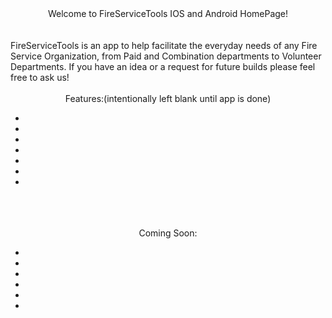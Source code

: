 <center>Welcome to FireServiceTools IOS and Android HomePage!</center>
<br>
<br>
FireServiceTools is an app to help facilitate the everyday needs of any Fire Service Organization, from Paid and Combination departments to Volunteer Departments.  If you have an idea or a request for future builds please feel free to ask us!
<br>
<br>
<center>Features:(intentionally left blank until app is done)</center>
<ul>
<li></li>
<li></li>
<li></li>
<li></li>
<li></li>
<li></li>
<li></li>
</ul>
<br>
<br>
<br>
<center>Coming Soon:</center>
<ul>
<li></li>
<li></li>
<li></li>
<li></li>
<li></li>
<li></li>
</ul>
